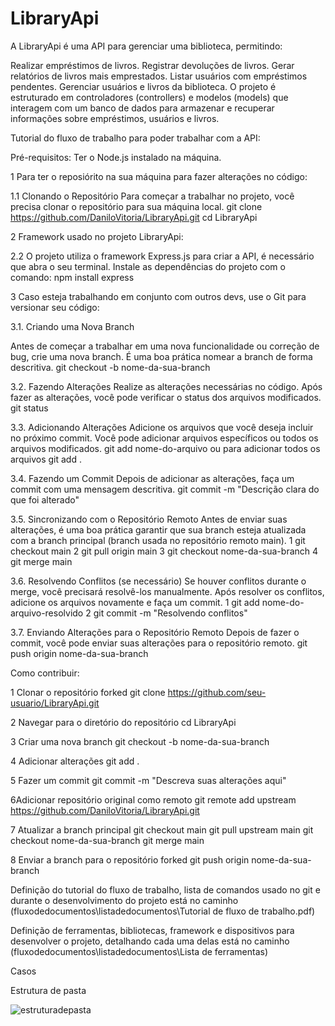 # LibraryApi


A LibraryApi é uma API para gerenciar uma biblioteca, permitindo:

Realizar empréstimos de livros.
Registrar devoluções de livros.
Gerar relatórios de livros mais emprestados.
Listar usuários com empréstimos pendentes.
Gerenciar usuários e livros da biblioteca.
O projeto é estruturado em controladores (controllers) e modelos (models) que interagem com um banco de dados para armazenar e recuperar informações sobre empréstimos, usuários e livros.




Tutorial do fluxo de trabalho para poder trabalhar com a API:

Pré-requisitos:
Ter o Node.js instalado na máquina.

1 Para ter o reposiórito na sua máquina para fazer alterações no código:

1.1 Clonando o Repositório
Para começar a trabalhar no projeto, você precisa clonar o repositório para sua
máquina local.
git clone https://github.com/DaniloVitoria/LibraryApi.git
cd LibraryApi


2 Framework usado no projeto LibraryApi:

2.2 O projeto utiliza o framework Express.js para criar a API, é necessário que abra o seu terminal.
Instale as dependências do projeto com o comando: npm install express



3 Caso esteja trabalhando em conjunto com outros devs, use o Git para versionar seu código:

3.1. Criando uma Nova Branch

Antes de começar a trabalhar em uma nova funcionalidade ou correção de bug, crie
uma nova branch. É uma boa prática nomear a branch de forma descritiva.
git checkout -b nome-da-sua-branch


3.2. Fazendo Alterações
Realize as alterações necessárias no código. Após fazer as alterações, você pode
verificar o status dos arquivos modificados.
git status


3.3. Adicionando Alterações
Adicione os arquivos que você deseja incluir no próximo commit. Você pode adicionar
arquivos específicos ou todos os arquivos modificados.
git add nome-do-arquivo
ou para adicionar todos os arquivos
git add .


3.4. Fazendo um Commit
Depois de adicionar as alterações, faça um commit com uma mensagem descritiva.
git commit -m "Descrição clara do que foi alterado"


3.5. Sincronizando com o Repositório Remoto
Antes de enviar suas alterações, é uma boa prática garantir que sua branch esteja
atualizada com a branch principal (branch usada no repositório remoto main).
1 git checkout main
2 git pull origin main
3 git checkout nome-da-sua-branch
4 git merge main


3.6. Resolvendo Conflitos (se necessário)
Se houver conflitos durante o merge, você precisará resolvê-los manualmente. Após
resolver os conflitos, adicione os arquivos novamente e faça um commit.
1 git add nome-do-arquivo-resolvido
2 git commit -m "Resolvendo conflitos"


3.7. Enviando Alterações para o Repositório Remoto
Depois de fazer o commit, você pode enviar suas alterações para o repositório remoto.
git push origin nome-da-sua-branch








Como contribuir: 

1 Clonar o repositório forked
git clone https://github.com/seu-usuario/LibraryApi.git

2 Navegar para o diretório do repositório
cd LibraryApi

3 Criar uma nova branch
git checkout -b nome-da-sua-branch

4 Adicionar alterações
git add .

5 Fazer um commit
git commit -m "Descreva suas alterações aqui"

6Adicionar repositório original como remoto
git remote add upstream https://github.com/DaniloVitoria/LibraryApi.git

7 Atualizar a branch principal
git checkout main
git pull upstream main
git checkout nome-da-sua-branch
git merge main

8 Enviar a branch para o repositório forked
git push origin nome-da-sua-branch




















Definição do tutorial do fluxo de trabalho, lista de comandos usado no git e durante o desenvolvimento do projeto está no caminho (fluxodedocumentos\listadedocumentos\Tutorial de fluxo de trabalho.pdf)

Definição de ferramentas, bibliotecas, framework e dispositivos para desenvolver o projeto, detalhando cada uma delas está no caminho (fluxodedocumentos\listadedocumentos\Lista de ferramentas)



Casos


Estrutura de pasta

![estruturadepasta](https://github.com/user-attachments/assets/88efdd58-c546-4c5c-a200-c525fcaef980)

